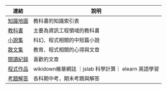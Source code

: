| 連結  |  說明  |
|--------|-----------|
|  [知識地圖](../book/map.html)  |  教科書的知識索引表  |
|  [教科書](../book/home.html)  |  主要為資訊工程領域的教科書  |
|  [小說集](../novel/home.html)  |  科幻、程式相關的中短篇小說  |
|  [散文集](article.html)  |  教育、程式相關的心得與文章  |
|  [閱讀紀錄](favoriate.html)  | 喜歡的文章   |
|  [程式作品](../ccc/code.html)  | wikidown維基網誌 ｜jslab 科學計算｜ elearn 英語學習  |
|  [考題解答](../exam/home.html)  | 各科期中考，期末考題與解答  |







